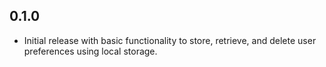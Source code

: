 ## 0.1.0

* Initial release with basic functionality to store, retrieve, and delete user preferences using local storage.
